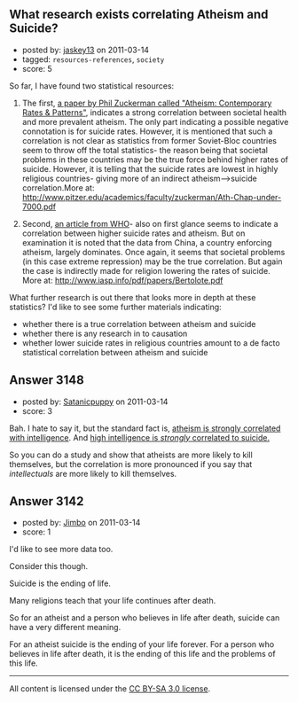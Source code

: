 ## What research exists correlating Atheism and Suicide?

- posted by: [jaskey13](https://stackexchange.com/users/-1/1107-jaskey13) on 2011-03-14
- tagged: `resources-references`, `society`
- score: 5

So far, I have found two statistical resources: 

1. The first, [a paper by Phil Zuckerman called "Atheism: Contemporary Rates & Patterns"][1], indicates a strong correlation between societal health and more prevalent atheism. The only part indicating a possible negative connotation is for suicide rates. However, it is mentioned that such a correlation is not clear as statistics from former Soviet-Bloc countries seem to throw off the total statistics- the reason being that  societal problems in these countries may be the true force behind higher rates of suicide. However, it is telling that the suicide rates are lowest in highly religious countries- giving more of an indirect atheism-->suicide correlation.More at: http://www.pitzer.edu/academics/faculty/zuckerman/Ath-Chap-under-7000.pdf

2. Second, [an article from WHO][2]- also on first glance seems to indicate a correlation between higher suicide rates and atheism. But on examination it is noted that the data from China, a country enforcing atheism, largely dominates. Once again, it seems that societal problems (in this case extreme repression) may be the true correlation. But again the case is indirectly made for religion lowering the rates of suicide. More at: http://www.iasp.info/pdf/papers/Bertolote.pdf

What further research is out there that looks more in depth at these statistics? I'd like to see some further materials indicating: 

 - whether there is a true correlation between atheism and suicide 
 - whether there is any research in to causation
 - whether lower suicide rates in religious countries amount to a de facto statistical correlation between atheism and suicide


  [1]: http://www.pitzer.edu/academics/faculty/zuckerman/Ath-Chap-under-7000.pdf
  [2]: http://www.iasp.info/pdf/papers/Bertolote.pdf


## Answer 3148

- posted by: [Satanicpuppy](https://stackexchange.com/users/-1/169-satanicpuppy) on 2011-03-14
- score: 3

Bah. I hate to say it, but the standard fact is, <a href="http://en.wikipedia.org/wiki/Religiosity_and_intelligence#Studies_comparing_religious_belief_and_I.Q">atheism is strongly correlated with intelligence</a>. And <a href="http://www.timesonline.co.uk/tol/life_and_style/health/features/article996719.ece">high intelligence is *strongly* correlated to suicide.</a>

So you can do a study and show that atheists are more likely to kill themselves, but the correlation is more pronounced if you say that *intellectuals* are more likely to kill themselves.


## Answer 3142

- posted by: [Jimbo](https://stackexchange.com/users/-1/1258-jimbo) on 2011-03-14
- score: 1

I'd like to see more data too.

Consider this though.

Suicide is the ending of life.

Many religions teach that your life continues after death.

So for an atheist and a person who believes in life after death, suicide can have a very different meaning.

For an atheist suicide is the ending of your life forever.
For a person who believes in life after death, it is the ending of this life and the problems of this life.



---

All content is licensed under the [CC BY-SA 3.0 license](https://creativecommons.org/licenses/by-sa/3.0/).
